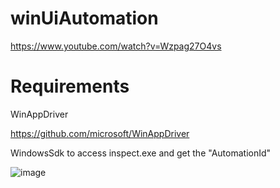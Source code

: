 # winUiAutomation

https://www.youtube.com/watch?v=Wzpag27O4vs

# Requirements

WinAppDriver

https://github.com/microsoft/WinAppDriver

WindowsSdk to access inspect.exe and get the "AutomationId"


![image](https://github.com/user-attachments/assets/9471428c-1df0-4031-b2bd-40a9a7da2e4c)
